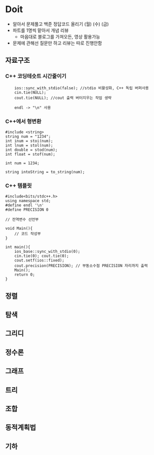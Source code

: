 # Doit
- 알아서 문제풀고 백준 정답코드 올리기 (월) (수) (금)
- 파트를 1명씩 맡아서 개념 리뷰
    - 마음대로 블로그를 가져오든, 영상 활용가능
- 문제에 관해선 질문만 하고 리뷰는 따로 진행안함

## 자료구조 
### C++ 코딩테슷트 시간줄이기
```
    ios::sync_with_stdio(false); //stdio 비활성화, C++ 독립 버퍼사용
    cin.tie(NULL); 
    cout.tie(NULL); //cout 출력 버터지우는 작업 생략
    
    endl -> "\n" 사용
```
### C++에서 형변환
```
#include <string>
string num = "1234";
int inum = stoi(num);
int lnum = stol(num);
int double = stod(num);
int float = stof(num);

int num = 1234;

string intoString = to_string(num);
```

### C++ 템플릿
```
#include<bits/stdc++.h>
using namespace std;
#define endl '\n'
#define PRECISION 0

// 전역변수 선언부

void Main(){
    // 코드 작성부
}

int main(){
    ios_base::sync_with_stdio(0);
    cin.tie(0); cout.tie(0);
    cout.setf(ios::fixed);
    cout.precision(PRECISION); // 부동소수점 PRECISION 자리까지 출력
    Main();
    return 0;
}
```

## 정렬

## 탐색

## 그리디

## 정수론

## 그래프

## 트리

## 조합

## 동적계획법

## 기하
